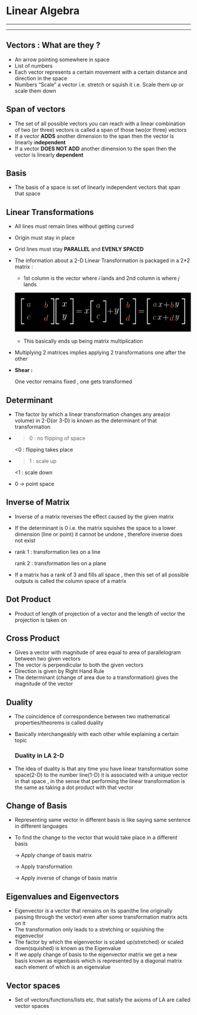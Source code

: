 # Linear Algebra

---

---

## Vectors : What are they ?

- An arrow pointing somewhere in space
- List of numbers
- Each vector represents a certain movement with a certain distance and direction in the space
- Numbers “Scale” a vector i.e. stretch or squish it i.e. Scale them up or scale them down

## Span of vectors

- The set of all possible vectors you can reach with a linear combination of two (or three) vectors is called a span of those two(or three) vectors
- If a vector **ADDS** another dimension to the span then the vector is linearly i**ndependent**
- If a vector **DOES NOT ADD** another dimension to the span then the vector is linearly **dependent**

## Basis

- The basis of a space is set of linearly independent vectors that span that space

## Linear Transformations

- All lines must remain lines without getting curved
- Origin must stay in place
- Grid lines must stay **PARALLEL** and  **EVENLY SPACED**
- The information about a 2-D Linear Transformation is packaged in a 2*2 matrix :
    - 1st column is the vector where  *i*  lands and 2nd column is where *j*  lands
    
    ![Untitled](Images/Untitled.png)
    
    - This basically ends up being matrix multiplication
- Multiplying 2 matrices implies applying 2 transformations one after the other
- **Shear :**
    
    One vector remains fixed , one gets transformed
    

## Determinant

- The factor by which a linear transformation changes any area(or volume) in 2-D(or 3-D) is known as the determinant of that transformation
- >0  : no flipping of space
    
    <0 : flipping takes place   
    
- >1 : scale up
    
    <1 : scale down
    
- 0 → point space

## Inverse of Matrix

- Inverse of a matrix reverses the effect caused by the given matrix
- If the determinant is 0 i.e. the matrix squishes the space to a lower dimension (line or point) it cannot be undone , therefore inverse does not exist
- rank 1 : transformation lies on a line
    
    rank 2 : transformation lies on a plane
    
- If a matrix has a rank of 3 and fills all space , then this set of all possible outputs is called the column space of a matrix

## Dot Product

- Product of length of projection of a vector and the length of vector the projection is taken on

## Cross Product

- Gives a vector with magnitude of area equal to area of parallelogram between two given vectors
- The vector is perpendicular to both the given vectors
- Direction is given by Right Hand Rule
- The determinant (change of area due to a transformation) gives the magnitude of the vector

## Duality

- The coincidence of correspondence between two mathematical properties/theorems is called duality
- Basically interchangeably with each other while explaining a certain topic
    
    ### Duality in LA 2-D
    
- The idea of duality is that any time you have linear transformation some space(2-D) to the number line(1-D) it is associated with a unique vector in that space , in the sense that performing the linear transformation is the same as taking a dot product with that vector

## Change of Basis

- Representing same vector in different basis is like saying same sentence in different languages
- To find the change to the vector that would take place in a different basis
    
    → Apply change of basis matrix
    
    → Apply transformation
    
    → Apply inverse of change of basis matrix
    

## Eigenvalues and Eigenvectors

- Eigenvector is a vector that remains on its span(the line originally passing through the vector) even after some transformation matrix acts on it
- The transformation only leads to a stretching or squishing the eigenvector
- The factor by which the eigenvector is scaled up(stretched) or scaled down(squished) is known as the Eigenvalue
- If we apply change of basis to the eigenvector matrix we get a new basis known as eigenbasis which is represented by a diagonal matrix each element of which is an eigenvalue

## Vector spaces

- Set of vectors/functions/lists etc. that satisfy the axioms of LA are called vector spaces